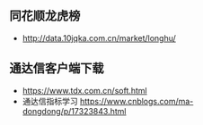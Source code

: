 ## 同花顺龙虎榜
- http://data.10jqka.com.cn/market/longhu/

## 通达信客户端下载
- https://www.tdx.com.cn/soft.html
- 通达信指标学习 https://www.cnblogs.com/ma-dongdong/p/17323843.html